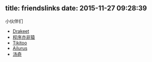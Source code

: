title: friendslinks
date: 2015-11-27 09:28:39
---
小伙伴们
* [Drakeet](http://drakeet.me/)
* [程序亦非猿](http://yifeiyuan.me/)
* [Tikitoo](http://tikitoo.me/)
* [Ailurus](http://www.easydone.cn/)
* [汤奇](http://itangqi.me/)



